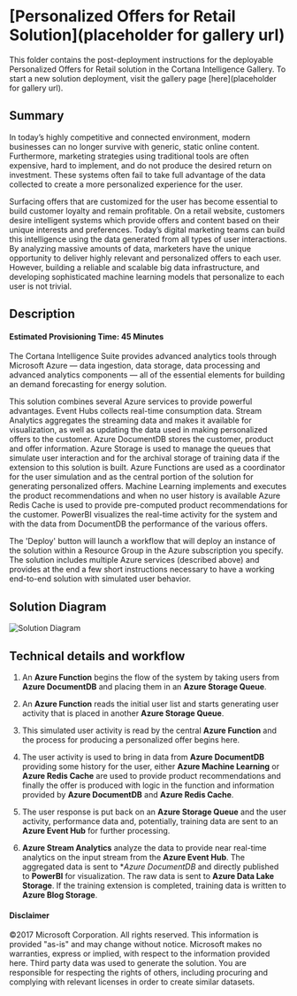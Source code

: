 
# [Personalized Offers for Retail Solution](placeholder for gallery url)

This folder contains the post-deployment instructions for the deployable Personalized Offers for Retail solution in the Cortana Intelligence Gallery. To start a new solution deployment, visit the gallery page [here](placeholder for gallery url).

<Guide type="PostDeploymentGuidance" url="https://github.com/Azure/cortana-intelligence-personalized-offers-retail-2/blob/master/Automated%20Deployment%20Guide/Post%20Deployment%20Instructions.md"/>

## <a name="Summary"></a>Summary
<Guide type="Summary">
In today’s highly competitive and connected environment, modern businesses can no longer survive with generic, static online content. Furthermore, marketing strategies using traditional tools are often expensive, hard to implement, and do not produce the desired return on investment. These systems often fail to take full advantage of the data collected to create a more personalized experience for the user. 

Surfacing offers that are customized for the user has become essential to build customer loyalty and remain profitable. On a retail website, customers desire intelligent systems which provide offers and content based on their unique interests and preferences. 
Today’s digital marketing teams can build this intelligence using the data generated from all types of user interactions. By analyzing massive amounts of data, marketers have the unique opportunity to deliver highly relevant and personalized offers to each user. However, building a reliable and scalable big data infrastructure, and developing sophisticated machine learning models that personalize to each user is not trivial. 
</Guide>

## <a name="Description"></a>Description

#### Estimated Provisioning Time: <Guide type="EstimatedTime">45 Minutes</Guide>
<Guide type="Description">
The Cortana Intelligence Suite provides advanced analytics tools through Microsoft Azure — data ingestion, data storage, data processing and advanced analytics components — all of the essential elements for building an demand forecasting for energy solution.

This solution combines several Azure services to provide powerful advantages. Event Hubs collects real-time consumption data. Stream Analytics aggregates the streaming data and makes it available for visualization, as well as updating the data used in making personalized offers to the customer. Azure DocumentDB stores the customer, product and offer information. Azure Storage is used to manage the queues that simulate user interaction and for the archival storage of training data if the extension to this solution is built. Azure Functions are used as a coordinator for the user simulation and as the central portion of the solution for generating personalized offers. Machine Learning implements and executes the product recommendations and when no user history is available Azure Redis Cache is used to provide pre-computed product recommendations for the customer. PowerBI visualizes the real-time activity for the system and with the data from DocumentDB the performance of the various offers.

The 'Deploy' button will launch a workflow that will deploy an instance of the solution within a Resource Group in the Azure subscription you specify. The solution includes multiple Azure services (described above) and provides at the end a few short instructions necessary to have a working end-to-end solution with simulated user behavior. 

## Solution Diagram
![Solution Diagram](https://github.com/Azure/cortana-intelligence-personalized-offers-retail-2/blob/master/Automated%20Deployment%20Guide/Figures/PersonalizedOffersArchitecture.png)

## Technical details and workflow
1.	An **Azure Function** begins the flow of the system by taking users from **Azure DocumentDB** and placing them in an **Azure Storage Queue**.

2. An **Azure Function** reads the initial user list and starts generating user activity that is placed in another **Azure Storage Queue**.

3. This simulated user activity is read by the central **Azure Function** and the process for producing a personalized offer begins here.

4. The user activity is used to bring in data from **Azure DocumentDB** providing some history for the user, either **Azure Machine Learning** or **Azure Redis Cache** are used to provide product recommendations and finally the offer is produced with logic in the function and information provided by **Azure DocumentDB** and **Azure Redis Cache**.

5. The user response is put back on an **Azure Storage Queue** and the user activity, performance data and, potentially, training data are sent to an **Azure Event Hub** for further processing.

6.	**Azure Stream Analytics** analyze the data to provide near real-time analytics on the input stream from the **Azure Event Hub**. The aggregated data is sent to **Azure DocumentDB* and directly published to **PowerBI** for visualization.  The raw data is sent to **Azure Data Lake Storage**. If the training extension is completed, training data is written to **Azure Blog Storage**.
</Guide>

#### Disclaimer

©2017 Microsoft Corporation. All rights reserved.  This information is provided "as-is" and may change without notice. Microsoft makes no warranties, express or implied, with respect to the information provided here.  Third party data was used to generate the solution.  You are responsible for respecting the rights of others, including procuring and complying with relevant licenses in order to create similar datasets.